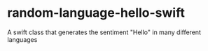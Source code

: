 # random-language-hello-swift
A swift class that generates the sentiment "Hello" in many different languages
